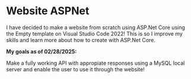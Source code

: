 # Website ASPNet

I have decided to make a website from scratch using ASP.Net Core using the Empty template on Visual Studio Code 2022!
This is so I improve my skills and learn more about how to create with ASP.Net Core.

**My goals as of 02/28/2025:**

Make a fully working API with appropiate responses using a MySQL local server and enable the user to use it through the website!
